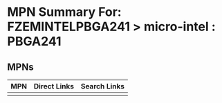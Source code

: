 



# MPN Summary For: FZEMINTELPBGA241 > micro-intel : PBGA241

## MPNs
  

|MPN|Direct Links|Search Links|
| :--- | :--- | :--- |
||||
